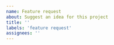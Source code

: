 ```yaml
---
name: Feature request
about: Suggest an idea for this project
title: ''
labels: 'feature request'
assignees: ''
---
```

